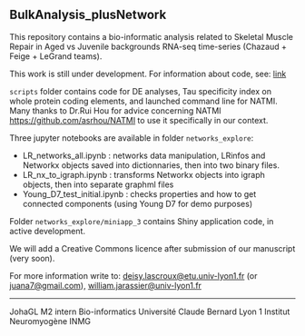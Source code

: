 ## BulkAnalysis_plusNetwork

This repository contains a bio-informatic analysis related to Skeletal Muscle Repair in Aged vs Juvenile backgrounds RNA-seq time-series (Chazaud + Feige + LeGrand teams).

This work is still under development. For information about code, see:
[link](scripts/README_scripts.md)

`scripts` folder contains code for DE analyses, Tau specificity index on whole protein coding elements, and launched command line for NATMI. Many thanks to Dr.Rui Hou for advice concerning NATMI  https://github.com/asrhou/NATMI  to use it specifically in our context.

Three jupyter notebooks are available in folder `networks_explore`:
* LR_networks_all.ipynb : networks data manipulation, LRinfos and Networkx objects saved into dictionnaries, then into two binary files.
* LR_nx_to_igraph.ipynb : transforms Networkx objects into igraph objects, then into separate graphml files
* Young_D7_test_initial.ipynb : checks properties and how to get connected components (using Young D7 for demo purposes)

Folder `networks_explore/miniapp_3` contains Shiny application code, in active development.

We will add a Creative Commons licence after submission of our manuscript (very soon).

For more information write to:
deisy.lascroux@etu.univ-lyon1.fr (or juana7@gmail.com), 
william.jarassier@univ-lyon1.fr

---
JohaGL
M2 intern Bio-informatics
Université Claude Bernard Lyon 1
Institut Neuromyogène INMG
